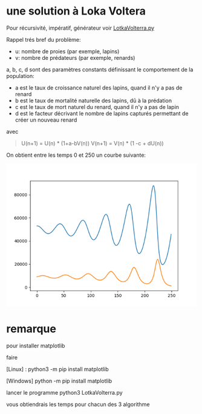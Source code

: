 # une solution à Loka Voltera

Pour récursivité, impératif, générateur voir [LotkaVolterra.py](Solutions/RecursionFonctions/LotkaVolterra.py)

Rappel trés bref du problème:

* u: nombre de proies (par exemple, lapins)
* v: nombre de prédateurs (par exemple, renards)

a, b, c, d sont des paramètres constants définissant le comportement de la population:

* a est le taux de croissance naturel des lapins, quand il n'y a pas de renard
* b est le taux de mortalité naturelle des lapins, dû à la prédation
* c est le taux de mort naturel du renard, quand il n'y a pas de lapin
* d est le facteur décrivant le nombre de lapins capturés permettant de créer un nouveau renard

avec
> U(n+1) = U(n) * (1+a-bV(n))
> V(n+1) = V(n) * (1 -c + dU(n))

On obtient entre les temps 0 et 250 un courbe suivante:

![U et V entre 0 et 250](Figure_1.png)

# remarque
pour installer matplotlib

faire 

[Linux] : python3 -m pip install matplotlib

[Windows] python -m pip install matplotlib

lancer le programme python3 LotkaVolterra.py

vous obtiendrais les temps pour chacun des 3 algorithme